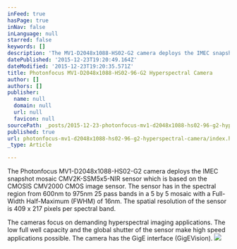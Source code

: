 ```yaml
---
inFeed: true
hasPage: true
inNav: false
inLanguage: null
starred: false
keywords: []
description: 'The MV1-D2048x1088-HS02-G2 camera deploys the IMEC snapshot mosaic CMV2K-SSM5x5-NIR sensor which is based on the CMOSIS CMV2000 CMOS image sensor. '
datePublished: '2015-12-23T19:20:49.164Z'
dateModified: '2015-12-23T19:20:35.571Z'
title: Photonfocus MV1-D2048x1088-HS02-96-G2 Hyperspectral Camera
author: []
authors: []
publisher:
  name: null
  domain: null
  url: null
  favicon: null
sourcePath: _posts/2015-12-23-photonfocus-mv1-d2048x1088-hs02-96-g2-hyperspectral-camera.md
published: true
url: photonfocus-mv1-d2048x1088-hs02-96-g2-hyperspectral-camera/index.html
_type: Article

---
```

The Photonfocus MV1-D2048x1088-HS02-G2 camera deploys the IMEC snapshot mosaic CMV2K-SSM5x5-NIR sensor which is based on the CMOSIS CMV2000 CMOS image sensor. The sensor has in the spectral region from 600nm to 975nm 25 pass bands in a 5 by 5 mosaic with a Full-Width Half-Maximum (FWHM) of 16nm. The spatial resolution of the sensor is 409 x 217 pixels per spectral band.

The cameras focus on demanding hyperspectral imaging applications. The low full well capacity and the global shutter of the sensor make high speed applications possible. The camera has the GigE interface (GigEVision).
![](https://the-grid-user-content.s3-us-west-2.amazonaws.com/d88d2820-1418-4b6d-b84e-21ff505b8344.jpg)